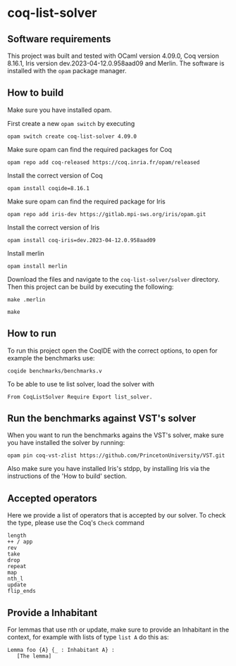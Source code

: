 # coq-list-solver

## Software requirements

This project was built and tested with OCaml version 4.09.0, Coq version 8.16.1, Iris version dev.2023-04-12.0.958aad09 and Merlin. The software is installed with the `opam` package manager.

## How to build
Make sure you have installed opam.

First create a new `opam switch` by executing

```
opam switch create coq-list-solver 4.09.0
```

Make sure opam can find the required packages for Coq

```
opam repo add coq-released https://coq.inria.fr/opam/released
```

Install the correct version of Coq
```
opam install coqide=8.16.1
```

Make sure opam can find the required package for Iris
```
opam repo add iris-dev https://gitlab.mpi-sws.org/iris/opam.git
```

Install the correct version of Iris
```
opam install coq-iris=dev.2023-04-12.0.958aad09
```

Install merlin
```
opam install merlin
```

Download the files and navigate to the `coq-list-solver/solver` directory.
Then this project can be build by executing the following:
```
make .merlin
```
```
make
```
  
## How to run

To run this project open the CoqIDE with the correct options, to open for example the benchmarks use:

```
coqide benchmarks/benchmarks.v
```

To be able to use te list solver, load the solver with 
```
From CoqListSolver Require Export list_solver.
```

## Run the benchmarks against VST's solver

When you want to run the benchmarks agains the VST's solver, make sure you have installed the solver by running:
```
opam pin coq-vst-zlist https://github.com/PrincetonUniversity/VST.git
```

Also make sure you have installed Iris's stdpp, by installing Iris via the instructions of the 'How to build' section.

## Accepted operators

Here we provide a list of operators that is accepted by our solver. To check the type, please use the Coq's `Check` command

```
length
++ / app
rev
take
drop
repeat
map
nth_l
update
flip_ends
```

## Provide a Inhabitant

For lemmas that use nth or update, make sure to provide an Inhabitant in the context, for example with lists of type `list A` do this as:

```
Lemma foo {A} {_ : Inhabitant A} :
   [The lemma]
```
